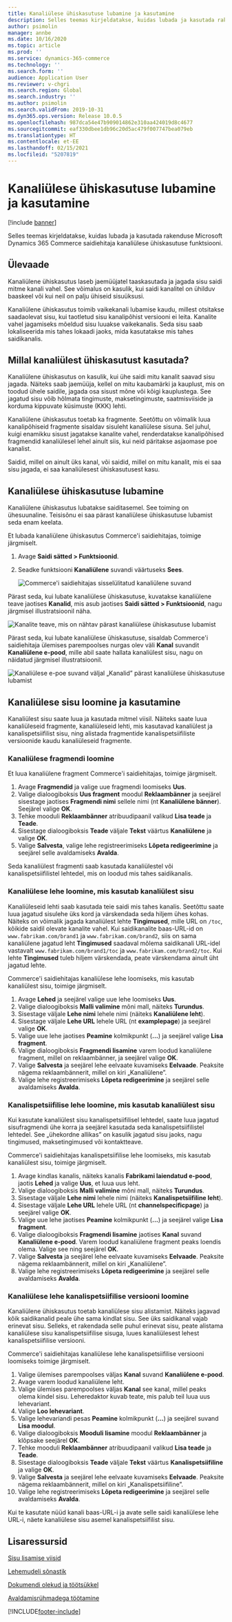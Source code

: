 ```yaml
---
title: Kanaliülese ühiskasutuse lubamine ja kasutamine
description: Selles teemas kirjeldatakse, kuidas lubada ja kasutada rakenduse Microsoft Dynamics 365 Commerce saidiehitaja kanaliülese ühiskasutuse funktsiooni.
author: psimolin
manager: annbe
ms.date: 10/16/2020
ms.topic: article
ms.prod: ''
ms.service: dynamics-365-commerce
ms.technology: ''
ms.search.form: ''
audience: Application User
ms.reviewer: v-chgri
ms.search.region: Global
ms.search.industry: ''
ms.author: psimolin
ms.search.validFrom: 2019-10-31
ms.dyn365.ops.version: Release 10.0.5
ms.openlocfilehash: 987dca54e47b909014862e310aa424019d8c4677
ms.sourcegitcommit: eaf330dbee1db96c20d5ac479f007747bea079eb
ms.translationtype: HT
ms.contentlocale: et-EE
ms.lasthandoff: 02/15/2021
ms.locfileid: "5207819"
---
```

# <a name="enable-and-use-cross-channel-sharing"></a>Kanaliülese ühiskasutuse lubamine ja kasutamine

[!include [banner](includes/banner.md)]

Selles teemas kirjeldatakse, kuidas lubada ja kasutada rakenduse Microsoft Dynamics 365 Commerce saidiehitaja kanaliülese ühiskasutuse funktsiooni.

## <a name="overview"></a>Ülevaade

Kanaliülene ühiskasutus laseb jaemüüjatel taaskasutada ja jagada sisu saidi mitme kanali vahel. See võimalus on kasulik, kui saidi kanalitel on ühilduv baaskeel või kui neil on palju ühiseid sisuüksusi.

Kanaliülene ühiskasutus toimib vaikekanali lubamise kaudu, millest otsitakse saadaolevat sisu, kui taotletud sisu kanalipõhist versiooni ei leita. Kanalite vahel jagamiseks mõeldud sisu luuakse vaikekanalis. Seda sisu saab lokaliseerida mis tahes lokaadi jaoks, mida kasutatakse mis tahes saidikanalis.

## <a name="when-to-use-cross-channel-sharing"></a>Millal kanaliülest ühiskasutust kasutada?

Kanaliülene ühiskasutus on kasulik, kui ühe saidi mitu kanalit saavad sisu jagada. Näiteks saab jaemüüja, kellel on mitu kaubamärki ja kauplust, mis on toodud ühele saidile, jagada osa sisust mõne või kõigi kauplustega. See jagatud sisu võib hõlmata tingimuste, maksetingimuste, saatmisviiside ja korduma kippuvate küsimuste (KKK) lehti.

Kanaliülene ühiskasutus toetab ka fragmente. Seetõttu on võimalik luua kanalipõhiseid fragmente sisaldav sisuleht kanaliülese sisuna. Sel juhul, kuigi enamikku sisust jagatakse kanalite vahel, renderdatakse kanalipõhised fragmendid kanaliülesel lehel ainult siis, kui neid päritakse asjaomase poe kanalist.

Saidid, millel on ainult üks kanal, või saidid, millel on mitu kanalit, mis ei saa sisu jagada, ei saa kanaliülesest ühiskasutusest kasu.

## <a name="enable-cross-channel-sharing"></a>Kanaliülese ühiskasutuse lubamine

Kanaliülene ühiskasutus lubatakse saiditasemel. See toiming on ühesuunaline. Teisisõnu ei saa pärast kanaliülese ühiskasutuse lubamist seda enam keelata.

Et lubada kanaliülene ühiskasutus Commerce'i saidiehitajas, toimige järgmiselt.

1. Avage **Saidi sätted \> Funktsioonid**.
1. Seadke funktsiooni **Kanaliülene** suvandi väärtuseks **Sees**.

    ![Commerce'i saidiehitajas sisselülitatud kanaliülene suvand](./media/enabling-cross-channel-sharing.png)

Pärast seda, kui lubate kanaliülese ühiskasutuse, kuvatakse kanaliülene teave jaotises **Kanalid**, mis asub jaotises **Saidi sätted \> Funktsioonid**, nagu järgmisel illustratsioonil näha.

![Kanalite teave, mis on nähtav pärast kanaliülese ühiskasutuse lubamist](./media/channels-cross-channel.png)

Pärast seda, kui lubate kanaliülese ühiskasutuse, sisaldab Commerce'i saidiehitaja ülemises parempoolses nurgas olev väli **Kanal** suvandit **Kanaliülene e-pood**, mille abil saate hallata kanaliülest sisu, nagu on näidatud järgmisel illustratsioonil.

![Kanaliülese e-poe suvand väljal „Kanalid” pärast kanaliülese ühiskasutuse lubamist](./media/cross-channel-dropdown.png)

## <a name="create-and-use-cross-channel-content"></a>Kanaliülese sisu loomine ja kasutamine

Kanaliülest sisu saate luua ja kasutada mitmel viisil. Näiteks saate luua kanaliüleseid fragmente, kanaliüleseid lehti, mis kasutavad kanaliülest ja kanalispetsiifilist sisu, ning alistada fragmentide kanalispetsiifiliste versioonide kaudu kanaliüleseid fragmente.

### <a name="create-a-cross-channel-fragment"></a>Kanaliülese fragmendi loomine

Et luua kanaliülene fragment Commerce'i saidiehitajas, toimige järgmiselt.

1. Avage **Fragmendid** ja valige uue fragmendi loomiseks **Uus**.
1. Valige dialoogiboksis **Uus fragment** moodul **Reklaambänner** ja seejärel sisestage jaotises **Fragmendi nimi** sellele nimi (nt **Kanaliülene bänner**). Seejärel valige **OK**.
1. Tehke mooduli **Reklaambänner** atribuudipaanil valikud **Lisa teade** ja **Teade**.
1. Sisestage dialoogiboksis **Teade** väljale **Tekst** väärtus **Kanaliülene** ja valige **OK**. 
1. Valige **Salvesta**, valige lehe registreerimiseks **Lõpeta redigeerimine** ja seejärel selle avaldamiseks **Avalda**.

Seda kanaliülest fragmenti saab kasutada kanaliülestel või kanalispetsiifilistel lehtedel, mis on loodud mis tahes saidikanalis.

### <a name="create-a-cross-channel-page-that-uses-cross-channel-content"></a>Kanaliülese lehe loomine, mis kasutab kanaliülest sisu

Kanaliüleseid lehti saab kasutada teie saidi mis tahes kanalis. Seetõttu saate luua jagatud sisulehe üks kord ja värskendada seda hiljem ühes kohas. Näiteks on võimalik jagada kanaliülest lehte **Tingimused**, mille URL on `/toc`, kõikide saidil olevate kanalite vahel. Kui saidikanalite baas-URL-id on `www.fabrikam.com/brand1` ja `www.fabrikam.com/brand2`, siis on sama kanaliülene jagatud leht **Tingimused** saadaval mõlema saidikanali URL-idel vastavalt `www.fabrikam.com/brand1/toc` ja `www.fabrikam.com/brand2/toc`. Kui lehte **Tingimused** tuleb hiljem värskendada, peate värskendama ainult üht jagatud lehte.

Commerce'i saidiehitajas kanaliülese lehe loomiseks, mis kasutab kanaliülest sisu, toimige järgmiselt.

1. Avage **Lehed** ja seejärel valige uue lehe loomiseks **Uus**.
1. Valige dialoogiboksis **Malli valimine** mõni mall, näiteks **Turundus**.
1. Sisestage väljale **Lehe nimi** lehele nimi (näiteks **Kanaliülene leht**).
1. Sisestage väljale **Lehe URL** lehele URL (nt **examplepage**) ja seejärel valige **OK**.
1. Valige uue lehe jaotises **Peamine** kolmikpunkt (**...**) ja seejärel valige **Lisa fragment**.
1. Valige dialoogiboksis **Fragmendi lisamine** varem loodud kanaliülene fragment, millel on reklaambänner, ja seejärel valige **OK**.
1. Valige **Salvesta** ja seejärel lehe eelvaate kuvamiseks **Eelvaade**. Peaksite nägema reklaambännerit, millel on kiri „Kanaliülene”.
1. Valige lehe registreerimiseks **Lõpeta redigeerimine** ja seejärel selle avaldamiseks **Avalda**.

### <a name="create-a-channel-specific-page-that-uses-cross-channel-content"></a>Kanalispetsiifilise lehe loomine, mis kasutab kanaliülest sisu

Kui kasutate kanaliülest sisu kanalispetsiifilisel lehtedel, saate luua jagatud sisufragmendi ühe korra ja seejärel kasutada seda kanalispetsiifilistel lehtedel. See „ühekordne allikas” on kasulik jagatud sisu jaoks, nagu tingimused, maksetingimused või kontaktteave.

Commerce'i saidiehitajas kanalispetsiifilise lehe loomiseks, mis kasutab kanaliülest sisu, toimige järgmiselt.

1. Avage kindlas kanalis, näiteks kanalis **Fabrikami laiendatud e-pood**, jaotis **Lehed** ja valige **Uus**, et luua uus leht.
1. Valige dialoogiboksis **Malli valimine** mõni mall, näiteks **Turundus**.
1. Sisestage väljale **Lehe nimi** lehele nimi (näiteks **Kanalispetsiifiline leht**).
1. Sisestage väljale **Lehe URL** lehele URL (nt **channelspecificpage**) ja seejärel valige **OK**.
1. Valige uue lehe jaotises **Peamine** kolmikpunkt (**...**) ja seejärel valige **Lisa fragment**.
1. Valige dialoogiboksis **Fragmendi lisamine** jaotises **Kanal** suvand **Kanaliülene e-pood**. Varem loodud kanaliülene fragment peaks loendis olema. Valige see ning seejärel **OK**.
1. Valige **Salvesta** ja seejärel lehe eelvaate kuvamiseks **Eelvaade**. Peaksite nägema reklaambännerit, millel on kiri „Kanaliülene”.
1. Valige lehe registreerimiseks **Lõpeta redigeerimine** ja seejärel selle avaldamiseks **Avalda**.

### <a name="create-a-channel-specific-version-of-a-cross-channel-page"></a>Kanaliülese lehe kanalispetsiifilise versiooni loomine

Kanaliülene ühiskasutus toetab kanaliülese sisu alistamist. Näiteks jagavad kõik saidikanalid peale ühe sama kindlat sisu. See üks saidikanal vajab erinevat sisu. Selleks, et rakendada selle puhul erinevat sisu, peate alistama kanaliülese sisu kanalispetsiifilise sisuga, luues kanaliülesest lehest kanalispetsiifilise versiooni.

Commerce'i saidiehitajas kanaliülese lehe kanalispetsiifilise versiooni loomiseks toimige järgmiselt.

1. Valige ülemises parempoolses väljas **Kanal** suvand **Kanaliülene e-pood**.
1. Avage varem loodud kanaliülene leht.
1. Valige ülemises parempoolses väljas **Kanal** see kanal, millel peaks olema kindel sisu. Leheredaktor kuvab teate, mis palub teil luua uus lehevariant.
1. Valige **Loo lehevariant**.
1. Valige lehevariandi pesas **Peamine** kolmikpunkt (**...**) ja seejärel suvand **Lisa moodul**.
1. Valige dialoogiboksis **Mooduli lisamine** moodul **Reklaambänner** ja klõpsake seejärel **OK**.
1. Tehke mooduli **Reklaambänner** atribuudipaanil valikud **Lisa teade** ja **Teade**.
1. Sisestage dialoogiboksis **Teade** väljale **Tekst** väärtus **Kanalispetsiifiline** ja valige **OK**.
1. Valige **Salvesta** ja seejärel lehe eelvaate kuvamiseks **Eelvaade**. Peaksite nägema reklaambännerit, millel on kiri „Kanalispetsiifiline”.
1. Valige lehe registreerimiseks **Lõpeta redigeerimine** ja seejärel selle avaldamiseks **Avalda**.

Kui te kasutate nüüd kanali baas-URL-i ja avate selle saidi kanaliülese lehe URL-i, näete kanaliülese sisu asemel kanalispetsiifilist sisu.

## <a name="additional-resources"></a>Lisaressursid

[Sisu lisamise viisid](add-manage-content.md)

[Lehemudeli sõnastik](page-elements-overview.md)

[Dokumendi olekud ja töötsükkel](document-states-overview.md)

[Avaldamisrühmadega töötamine](publish-groups.md)


[!INCLUDE[footer-include](../includes/footer-banner.md)]